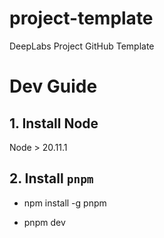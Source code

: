 # project-template
DeepLabs Project GitHub Template

# Dev Guide
## 1. Install Node
Node > 20.11.1
## 2. Install `pnpm`
- npm install -g pnpm

- pnpm dev


